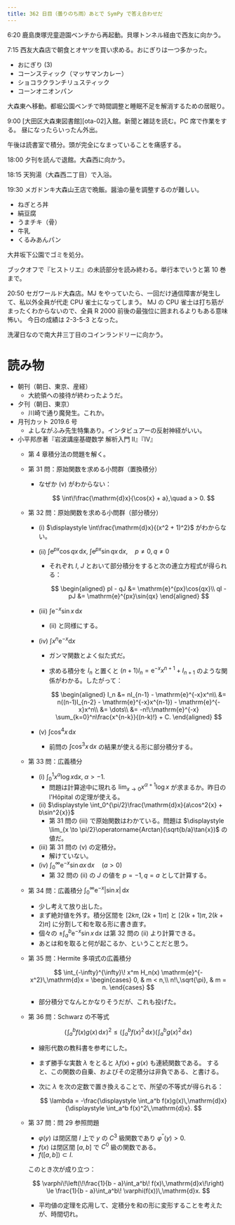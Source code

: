 ```yaml
---
title: 362 日目（曇りのち雨）あとで SymPy で答え合わせだ
---
```


6:20 鹿島庚塚児童遊園ベンチから再起動。貝塚トンネル経由で西友に向かう。

7:15 西友大森店で朝食とオヤツを買い求める。おにぎりは一つ多かった。
* おにぎり (3)
* コーンスティック（マッサマンカレー）
* ショコラクランチリュスティック
* コーンオニオンパン

大森東へ移動。都堀公園ベンチで時間調整と睡眠不足を解消するための居眠り。

9:00 [大田区大森東図書館][ota-02]入館。新聞と雑誌を読む。PC 席で作業をする。
昼になったらいったん外出。

午後は読書室で積分。頭が完全になまっていることを痛感する。

18:00 夕刊を読んで退館。大森西に向かう。

18:15 天狗湯（大森西二丁目）で入浴。

19:30 メガドンキ大森山王店で晩飯。醤油の量を調整するのが難しい。
* ねぎとろ丼
* 絹豆腐
* うまチキ（骨）
* 牛乳
* くるみあんパン

大井坂下公園でゴミを処分。

ブックオフで『ヒストリエ』の未読部分を読み終わる。単行本でいうと第 10 巻まで。

20:50 セガワールド大森店。MJ をやっていたら、一回だけ通信障害が発生して、私以外全員が代走 CPU 雀士になってしまう。
MJ の CPU 雀士は打ち筋がまったくわからないので、全員 R 2000 前後の最強位に囲まれるよりもある意味怖い。
今日の成績は 2-3-5-3 となった。

洗濯日なので南大井三丁目のコインランドリーに向かう。

# 読み物

* 朝刊（朝日、東京、産経）
  * 大統領への接待が終わったようだ。
* 夕刊（朝日、東京）
  * 川崎で通り魔発生。これか。
* 月刊カット 2019.6 号
  * よしながふみ先生特集あり。インタビュアーの反射神経がいい。
* 小平邦彦著『岩波講座基礎数学 解析入門 II』『IV』
  * 第 4 章積分法の問題を解く。
  * 第 31 問：原始関数を求める小問群（置換積分）
    * なぜか (v) がわからない：

      $$
      \int\!\frac{\mathrm{d}x}{\cos{x} + a},\quad a > 0.
      $$

  * 第 32 問：原始関数を求める小問群（部分積分）
    * (i) $\displaystyle \int\frac{\mathrm{d}x}{(x^2 + 1)^2}$ がわからない。
    * (ii) $\displaystyle \int\mathrm{e}^{px}\cos{qx}\,\mathrm{d}x,\:\int\mathrm{e}^{px}\sin{qx}\,\mathrm{d}x,\quad p \ne 0, q \ne 0$
      * それぞれ $I$, $J$ とおいて部分積分をすると次の連立方程式が得られる：

        $$
        \begin{aligned}
        pI - qJ &= \mathrm{e}^{px}\cos{qx}\\
        qI - pJ &= \mathrm{e}^{px}\sin{qx}
        \end{aligned}
        $$

    * (iii) $\displaystyle \int \mathrm{e}^{-x}\sin{x}\,\mathrm{d}x$
      * (ii) と同様にする。
    * (iv) $\displaystyle \int x^n\mathrm{e}^{-x}\mathrm{d}x$
      * ガンマ関数とよく似た式だ。
      * 求める積分を $I_n$ と置くと $(n + 1)I_n = \mathrm{e}^{-x} x^{n+1} + I_{n+1}$ のような関係がわかる。したがって：

        $$
        \begin{aligned}
        I_n &= nI_{n-1} - \mathrm{e}^{-x}x^n\\
        &= n((n-1)I_{n-2} - \mathrm{e}^{-x}x^{n-1}) - \mathrm{e}^{-x}x^n\\
        &= \dots\\
        &= -n!\:\mathrm{e}^{-x} \sum_{k=0}^n\frac{x^{n-k}}{(n-k)!} + C.
        \end{aligned}
        $$

    * (v) $\displaystyle \int\cos^4{x}\,\mathrm{d}x$
      * 前問の $\displaystyle \int\cos^3 x\,\mathrm{d}x$ の結果が使える形に部分積分する。
  * 第 33 問：広義積分
    * (i) $\displaystyle \int_0^1x^\alpha \log{x}\mathrm{d}x,\;\alpha > -1.$
      * 問題は計算途中に現れる $\displaystyle \lim_{x \to 0}x^{\alpha+1}\log{x}$ が求まるか。昨日の l'Hôpital の定理が使える。
    * (ii) $\displaystyle \int_0^{\pi/2}\frac{\mathrm{d}x}{a\cos^2{x} + b\sin^2{x}}$
      * 第 31 問の (iii) で原始関数はわかている。問題は $\displaystyle \lim_{x \to \pi/2}\operatorname{Arctan}(\sqrt{b/a}\tan{x})$ の値だ。
    * (iii) 第 31 問の (v) の定積分。
      * 解けていない。
    * (iv) $\displaystyle \int_0^\infty \mathrm{e}^{-x}\sin{ax}\,\mathrm{d}x\quad(a>0)$
      * 第 32 問の (ii) の $J$ の値を $p = -1, q = a$ として計算する。
  * 第 34 問：広義積分 $\displaystyle \int_0^\infty\mathrm{e}^{-x}\lvert \sin{x}\rvert\,\mathrm{d}x$
    * 少し考えて放り出した。
    * まず絶対値を外す。積分区間を ${[2k \pi, (2k + 1)\pi]}$ と ${[2(k+1) \pi, 2(k + 2)\pi]}$ に分割して和を取る形に書き直す。
    * 個々の $\displaystyle \pm \int_a^b \mathrm{e}^{-x}\sin{x}\,\mathrm{d}x$ は第 32 問の (ii) より計算できる。
    * あとは和を取ると何が起こるか、ということだと思う。
  * 第 35 問：Hermite 多項式の広義積分

    $$
    \int_{-\infty}^{\infty}\! x^m H_n(x) \mathrm{e}^{-x^2}\,\mathrm{d}x =
    \begin{cases}
    0, & m < n,\\
    n!\,\sqrt{\pi}, & m = n.
    \end{cases}
    $$

    * 部分積分でなんとかなりそうだが、これも投げた。
  * 第 36 問：Schwarz の不等式

    $$
    \left(\!\int_a^b f(x)g(x)\,\mathrm{d}x\!\right)^2
    \le \left(\!\int_a^b f(x)^2\,\mathrm{d}x\!\right)
        \left(\!\int_a^b g(x)^2\,\mathrm{d}x\!\right)
    $$

    * 線形代数の教科書を参考にした。
    * まず勝手な実数 $\lambda$ をとると $\lambda f(x) + g(x)$ も連続関数である。
      すると、この関数の自乗、およびその定積分は非負である、と書ける。
    * 次に $\lambda$ を次の定数で置き換えることで、所望の不等式が得られる：

      $$
      \lambda = -\frac{\displaystyle \int_a^b f(x)g(x)\,\mathrm{d}x}
        {\displaystyle  \int_a^b f(x)^2\,\mathrm{d}x}.
      $$

  * 第 37 問：問 29 参照問題
    * $\varphi(y)$ は閉区間 $I$ 上で $y$ の $C^3$ 級関数であり $\varphi^{\prime\prime}(y) > 0.$
    * $f(x)$ は閉区間 ${[a, b]}$ で $C^0$ 級の関数である。
    * $f({[a, b]}) \subset I.$

    このとき次が成り立つ：

    $$
    \varphi\!\left(\!\frac{1}{b - a}\int_a^b\! f(x)\,\mathrm{d}x\!\right)
    \le \frac{1}{b - a}\int_a^b\! \varphi(f(x))\,\mathrm{d}x.
    $$

    * 平均値の定理を応用して、定積分を和の形に変形することを考えたが、時間切れ。
